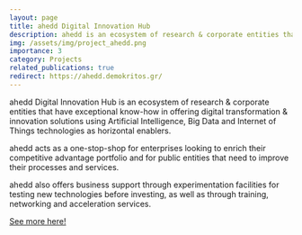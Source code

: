 ```yaml
---
layout: page
title: ahedd Digital Innovation Hub
description: ahedd is an ecosystem of research & corporate entities that have exceptional know-how in offering digital transformation & innovation solutions using Artificial Intelligence, Big Data and Internet of Things technologies as horizontal enablers.
img: /assets/img/project_ahedd.png
importance: 3
category: Projects
related_publications: true
redirect: https://ahedd.demokritos.gr/
---
```



ahedd Digital Innovation Hub is an ecosystem of research & corporate entities that have exceptional know-how in offering digital transformation & innovation solutions using Artificial Intelligence, Big Data and Internet of Things technologies as horizontal enablers.

ahedd acts as a one-stop-shop for enterprises looking to enrich their competitive advantage portfolio and for public entities that need to improve their processes and services.

ahedd also offers business support through experimentation facilities for testing new technologies before investing, as well as through training, networking and acceleration services.

[See more here!](https://ahedd.demokritos.gr/)